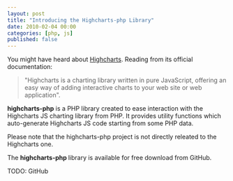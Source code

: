 ```yaml
--- 
layout: post
title: "Introducing the Highcharts-php Library"
date: 2010-02-04 00:00
categories: [php, js]
published: false
---
```


You might have heard about <a
href="http://www.highcharts.com/" target="_blank">Highcharts</a>. Reading from its
official documentation:

> "Highcharts is a charting library written in pure JavaScript,
  offering an easy way of adding interactive charts to your web site
  or web application".

<strong>highcharts-php</strong> is a PHP library created to ease interaction
with the Highcharts JS charting library from PHP. It provides
utility functions which auto-generate Highcharts JS code starting from
some PHP data.

Please note that the highcharts-php project is not directly releated
to the Highcharts one.

The <strong>highcharts-php </strong>library is available for free
download from GitHub.

TODO: GitHub

